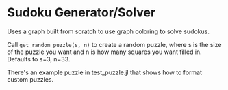 # Sudoku Generator/Solver

Uses a graph built from scratch to use graph coloring to solve sudokus.

Call `get_random_puzzle(s, n)` to create a random puzzle, where s is the size of the puzzle you want and n is how many squares you want filled in.
Defaults to s=3, n=33.

There's an example puzzle in test_puzzle.jl that shows how to format custom puzzles.
